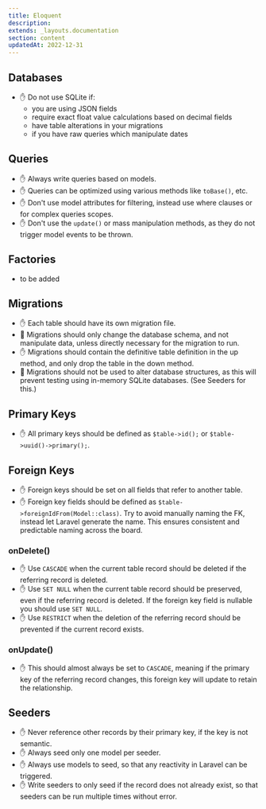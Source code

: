 ```yaml
---
title: Eloquent
description:
extends: _layouts.documentation
section: content
updatedAt: 2022-12-31
---
```

## Databases
- ✋ Do not use SQLite if:
  - you are using JSON fields
  - require exact float value calculations based on decimal fields
  - have table alterations in your migrations
  - if you have raw queries which manipulate dates

## Queries
- ✋ Always write queries based on models.
- ✋ Queries can be optimized using various methods like `toBase()`, etc.
- ✋ Don't use model attributes for filtering, instead use where clauses or for complex queries scopes.
- ✋ Don't use the `update()` or mass manipulation methods, as they do not trigger model events to be thrown.

## Factories
- to be added

## Migrations
- ✋ Each table should have its own migration file.
- 🤔 Migrations should only change the database schema, and not manipulate data, unless directly necessary for the migration to run.
- ✋ Migrations should contain the definitive table definition in the up method, and only drop the table in the down method.
- 🤔 Migrations should not be used to alter database structures, as this will prevent testing using in-memory SQLite databases. (See Seeders for this.)

## Primary Keys
- ✋ All primary keys should be defined as `$table->id();` or `$table->uuid()->primary();`.

## Foreign Keys
- ✋ Foreign keys should be set on all fields that refer to another table.
- ✋ Foreign key fields should be defined as `$table->foreignIdFrom(Model::class)`. Try to avoid manually naming the FK, instead let Laravel generate the name. This ensures consistent and predictable naming across the board.

### onDelete()
- ✋ Use `CASCADE` when the current table record should be deleted if the referring record is deleted.
- ✋ Use `SET NULL` when the current table record should be preserved, even if the referring record is deleted. If the foreign key field is nullable you should use `SET NULL`.
- ✋ Use `RESTRICT` when the deletion of the referring record should be prevented if the current record exists.

### onUpdate()
- ✋ This should almost always be set to `CASCADE`, meaning if the primary key of the referring record changes, this foreign key will update to retain the relationship.

## Seeders
- ✋ Never reference other records by their primary key, if the key is not semantic.
- ✋ Always seed only one model per seeder.
- ✋ Always use models to seed, so that any reactivity in Laravel can be triggered.
- ✋ Write seeders to only seed if the record does not already exist, so that seeders can be run multiple times without error.
